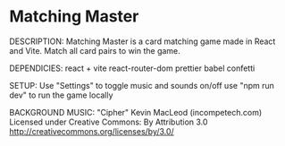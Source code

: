# Matching Master

DESCRIPTION:
Matching Master is a card matching game made in React and Vite. Match all card pairs to win the game.

DEPENDICIES:
react + vite
react-router-dom
prettier
babel
confetti

SETUP:
Use "Settings" to toggle music and sounds on/off
use "npm run dev" to run the game locally


BACKGROUND MUSIC:
"Cipher"
Kevin MacLeod (incompetech.com)
Licensed under Creative Commons: By Attribution 3.0
http://creativecommons.org/licenses/by/3.0/
